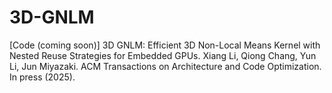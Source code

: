 # 3D-GNLM
[Code (coming soon)] 3D GNLM: Efficient 3D Non-Local Means Kernel with Nested Reuse Strategies for Embedded GPUs. Xiang Li, Qiong Chang, Yun Li, Jun Miyazaki. ACM Transactions on Architecture and Code Optimization. In press (2025).
